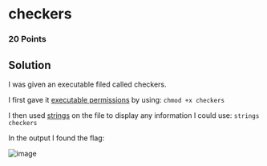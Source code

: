 # checkers
### 20 Points

## Solution
I was given an executable filed called checkers.

I first gave it <ins>executable permissions</ins> by using:
```chmod +x checkers```

I then used <ins>strings</ins> on the file to display any information I could use: ```strings checkers```

In the output I found the flag:

![image](https://user-images.githubusercontent.com/28494055/234196959-48122f1a-839f-4e76-a96c-dd60c20cb5e8.png)
